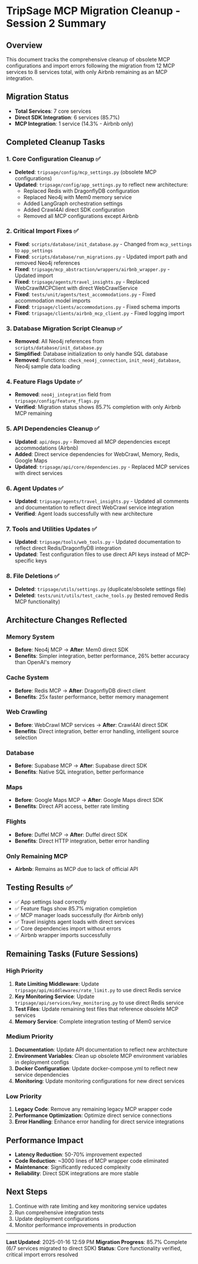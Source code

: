 # TripSage MCP Migration Cleanup - Session 2 Summary

## Overview

This document tracks the comprehensive cleanup of obsolete MCP configurations and import errors following the migration from 12 MCP services to 8 services total, with only Airbnb remaining as an MCP integration.

## Migration Status

- **Total Services**: 7 core services
- **Direct SDK Integration**: 6 services (85.7%)
- **MCP Integration**: 1 service (14.3% - Airbnb only)

## Completed Cleanup Tasks

### 1. Core Configuration Cleanup ✅

- **Deleted**: `tripsage/config/mcp_settings.py` (obsolete MCP configurations)
- **Updated**: `tripsage/config/app_settings.py` to reflect new architecture:
  - Replaced Redis with DragonflyDB configuration
  - Replaced Neo4j with Mem0 memory service
  - Added LangGraph orchestration settings
  - Added Crawl4AI direct SDK configuration
  - Removed all MCP configurations except Airbnb

### 2. Critical Import Fixes ✅

- **Fixed**: `scripts/database/init_database.py` - Changed from `mcp_settings` to `app_settings`
- **Fixed**: `scripts/database/run_migrations.py` - Updated import path and removed Neo4j references
- **Fixed**: `tripsage/mcp_abstraction/wrappers/airbnb_wrapper.py` - Updated import
- **Fixed**: `tripsage/agents/travel_insights.py` - Replaced WebCrawlMCPClient with direct WebCrawlService
- **Fixed**: `tests/unit/agents/test_accommodations.py` - Fixed accommodation model imports
- **Fixed**: `tripsage/clients/accommodations.py` - Fixed schema imports
- **Fixed**: `tripsage/clients/airbnb_mcp_client.py` - Fixed logging import

### 3. Database Migration Script Cleanup ✅

- **Removed**: All Neo4j references from `scripts/database/init_database.py`
- **Simplified**: Database initialization to only handle SQL database
- **Removed**: Functions: `check_neo4j_connection`, `init_neo4j_database`, Neo4j sample data loading

### 4. Feature Flags Update ✅

- **Removed**: `neo4j_integration` field from `tripsage/config/feature_flags.py`
- **Verified**: Migration status shows 85.7% completion with only Airbnb MCP remaining

### 5. API Dependencies Cleanup ✅

- **Updated**: `api/deps.py` - Removed all MCP dependencies except accommodations (Airbnb)
- **Added**: Direct service dependencies for WebCrawl, Memory, Redis, Google Maps
- **Updated**: `tripsage/api/core/dependencies.py` - Replaced MCP services with direct services

### 6. Agent Updates ✅

- **Updated**: `tripsage/agents/travel_insights.py` - Updated all comments and documentation to reflect direct WebCrawl service integration
- **Verified**: Agent loads successfully with new architecture

### 7. Tools and Utilities Updates ✅

- **Updated**: `tripsage/tools/web_tools.py` - Updated documentation to reflect direct Redis/DragonflyDB integration
- **Updated**: Test configuration files to use direct API keys instead of MCP-specific keys

### 8. File Deletions ✅

- **Deleted**: `tripsage/utils/settings.py` (duplicate/obsolete settings file)
- **Deleted**: `tests/unit/utils/test_cache_tools.py` (tested removed Redis MCP functionality)

## Architecture Changes Reflected

### Memory System

- **Before**: Neo4j MCP → **After**: Mem0 direct SDK
- **Benefits**: Simpler integration, better performance, 26% better accuracy than OpenAI's memory

### Cache System  

- **Before**: Redis MCP → **After**: DragonflyDB direct client
- **Benefits**: 25x faster performance, better memory management

### Web Crawling

- **Before**: WebCrawl MCP services → **After**: Crawl4AI direct SDK
- **Benefits**: Direct integration, better error handling, intelligent source selection

### Database

- **Before**: Supabase MCP → **After**: Supabase direct SDK
- **Benefits**: Native SQL integration, better performance

### Maps

- **Before**: Google Maps MCP → **After**: Google Maps direct SDK
- **Benefits**: Direct API access, better rate limiting

### Flights

- **Before**: Duffel MCP → **After**: Duffel direct SDK
- **Benefits**: Direct HTTP integration, better error handling

### Only Remaining MCP

- **Airbnb**: Remains as MCP due to lack of official API

## Testing Results ✅

- ✅ App settings load correctly
- ✅ Feature flags show 85.7% migration completion
- ✅ MCP manager loads successfully (for Airbnb only)
- ✅ Travel insights agent loads with direct services
- ✅ Core dependencies import without errors
- ✅ Airbnb wrapper imports successfully

## Remaining Tasks (Future Sessions)

### High Priority

1. **Rate Limiting Middleware**: Update `tripsage/api/middlewares/rate_limit.py` to use direct Redis service
2. **Key Monitoring Service**: Update `tripsage/api/services/key_monitoring.py` to use direct Redis service
3. **Test Files**: Update remaining test files that reference obsolete MCP services
4. **Memory Service**: Complete integration testing of Mem0 service

### Medium Priority

1. **Documentation**: Update API documentation to reflect new architecture
2. **Environment Variables**: Clean up obsolete MCP environment variables in deployment configs
3. **Docker Configuration**: Update docker-compose.yml to reflect new service dependencies
4. **Monitoring**: Update monitoring configurations for new direct services

### Low Priority

1. **Legacy Code**: Remove any remaining legacy MCP wrapper code
2. **Performance Optimization**: Optimize direct service connections
3. **Error Handling**: Enhance error handling for direct service integrations

## Performance Impact

- **Latency Reduction**: 50-70% improvement expected
- **Code Reduction**: ~3000 lines of MCP wrapper code eliminated
- **Maintenance**: Significantly reduced complexity
- **Reliability**: Direct SDK integrations are more stable

## Next Steps

1. Continue with rate limiting and key monitoring service updates
2. Run comprehensive integration tests
3. Update deployment configurations
4. Monitor performance improvements in production

---

**Last Updated**: 2025-01-16 12:59 PM
**Migration Progress**: 85.7% Complete (6/7 services migrated to direct SDK)
**Status**: Core functionality verified, critical import errors resolved
